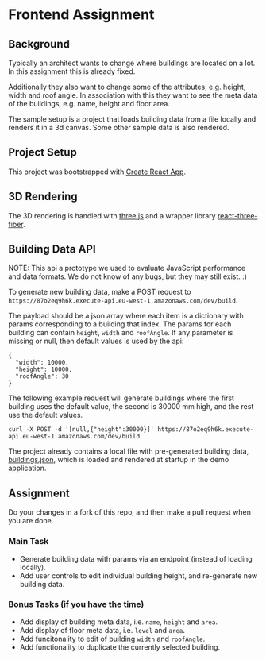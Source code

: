 # Frontend Assignment

## Background

Typically an architect wants to change where buildings are located on a lot. In this assignment this is already fixed.

Additionally they also want to change some of the attributes, e.g. height, width and roof angle. In association with this they want to see the meta data of the buildings, e.g. name, height and floor area.

The sample setup is a project that loads building data from a file locally and renders it in a 3d canvas. Some other sample data is also rendered.

## Project Setup

This project was bootstrapped with [Create React App](https://github.com/facebook/create-react-app).

## 3D Rendering

The 3D rendering is handled with [three.js](https://threejs.org/) and a wrapper library [react-three-fiber](https://github.com/react-spring/react-three-fiber).

## Building Data API

NOTE: This api a prototype we used to evaluate JavaScript performance and data formats. We do not know of any bugs, but they may still exist. :)

To generate new building data, make a POST request to `https://87o2eq9h6k.execute-api.eu-west-1.amazonaws.com/dev/build`.

The payload should be a json array where each item is a dictionary with params corresponding to a building that index. The params for each building can contain `height`, `width` and `roofAngle`. If any parameter is missing or null, then default values is used by the api:
```
{
  "width": 10000,
  "height": 10000,
  "roofAngle": 30
}
```

The following example request will generate buildings where the first building uses the default value, the second is 30000 mm high, and the rest use the default values.
```
curl -X POST -d '[null,{"height":30000}]' https://87o2eq9h6k.execute-api.eu-west-1.amazonaws.com/dev/build
```

The project already contains a local file with pre-generated building data, [buildings.json](./data/buildings.json), which is loaded and rendered at startup in the demo application.

## Assignment

Do your changes in a fork of this repo, and then make a pull request when you are done.

### Main Task
* Generate building data with params via an endpoint (instead of loading locally).
* Add user controls to edit individual building height, and re-generate new building data.

### Bonus Tasks (if you have the time)
* Add display of building meta data, i.e. `name`, `height` and `area`.
* Add display of floor meta data, i.e. `level` and `area`.
* Add funcitonality to edit of building `width` and `roofAngle`.
* Add functionality to duplicate the currently selected building.
